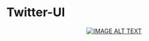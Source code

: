# Twitter-UI

<div align="center">
  <a href="https://www.youtube.com/watch?v=HClGr5tT70I"><img src="https://img.youtube.com/vi/HClGr5tT70I/0.jpg" alt="IMAGE ALT TEXT"></a>
</div>
